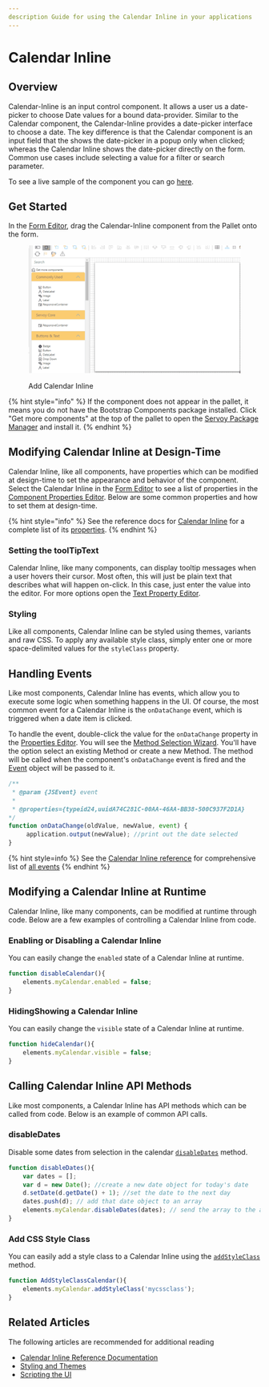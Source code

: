 ```yaml
---
description Guide for using the Calendar Inline in your applications
---
```


# Calendar Inline

## Overview

Calendar-Inline is an input control component. It allows a user us a date-picker to choose Date values for a bound data-provider.
Similar to the Calendar component, the Calendar-Inline provides a date-picker interface to choose a date. The key difference is that the Calendar component is an input field that the shows the date-picker in a popup only when clicked; whereas the Calendar Inline shows the date-picker directly on the form.
Common use cases include selecting a value for a filter or search parameter.


To see a live sample of the component you can go [here](https://samples-dev.samples.servoy-cloud.eu/solution/components?a=calendarinline).

## Get Started

In the [Form Editor](../../../../../reference/readme\_servoycore/page-3/object-editors/form-editor.md), drag the Calendar-Inline component from the Pallet onto the form.

<figure><img src="images/calendar_inline_create.gif" alt=""><figcaption><p>Add Calendar Inline</p></figcaption></figure>

{% hint style="info" %}
If the component does not appear in the pallet, it means you do not have the Bootstrap Components package installed. Click "Get more components" at the top of the pallet to open the [Servoy Package Manager](../../../../../reference/readme\_servoycore/page-3/package-manager.md) and install it.
{% endhint %}

## Modifying Calendar Inline at Design-Time

Calendar Inline, like all components, have properties which can be modified at design-time to set the appearance and behavior of the component. Select the Calendar Inline in the [Form Editor](../../../../../reference/readme\_servoycore/page-3/object-editors/form-editor.md) to see a list of properties in the [Component Properties Editor](../../../../../reference/readme\_servoycore/page-3/object-editors/component-properties-editor.md). Below are some common properties and how to set them at design-time.

{% hint style="info" %}
See the reference docs for [Calendar Inline](../../../../../reference/readme\_servoyextensions/ui-components/input-controls/inline-calendar.md) for a complete list of its [properties](../../../../../reference/readme\_servoyextensions/ui-components/input-controls/inline-calendar.md#properties-summary).
{% endhint %}

### Setting the toolTipText

Calendar Inline, like many components, can display tooltip messages when a user hovers their cursor. Most often, this will just be plain text that describes what will happen on-click. In this case, just enter the value into the editor. For more options open the [Text Property Editor](../../../../../reference/readme\_servoycore/page-3/object-editors/text-property-editor.md).
		

### Styling

Like all components, Calendar Inline can be styled using themes, variants and raw CSS. To apply any available style class, simply enter one or more space-delimited values for the `styleClass` property.

## Handling Events

Like most components, Calendar Inline has events, which allow you to execute some logic when something happens in the UI. Of course, the most common event for a Calendar Inline is the `onDataChange` event, which is triggered when a date item is clicked.

To handle the event, double-click the value for the `onDataChange` property in the [Properties Editor](../../../../../reference/readme\_servoycore/page-3/object-editors/component-properties-editor.md). You will see the [Method Selection Wizard](../../../../../reference/readme\_servoycore/page-3/object-editors/method-selection-wizard.md). You'll have the option select an existing Method or create a new Method. The method will be called when the component's `onDataChange` event is fired and the [Event](../../../../../reference/readme\_servoycore/dev-api/application/jsevent.md) object will be passed to it.

```javascript
/**
 * @param {JSEvent} event
 *
 * @properties={typeid24,uuidA74C281C-00AA-46AA-BB38-500C937F2D1A}
*/ 
function onDataChange(oldValue, newValue, event) {
	 application.output(newValue); //print out the date selected
}
```

{% hint style=info %}
See the [Calendar Inline reference](../../../../../reference/readme\_servoyextensions/ui-components/input-controls/inline-calendar.md) for comprehensive list of [all events](../../../../../reference/readme\_servoyextensions/ui-components/input-controls/inline-calendar.md#events-summary)
{% endhint %}


## Modifying a Calendar Inline at Runtime

Calendar Inline, like many components, can be modified at runtime through code. Below are a few examples of controlling a Calendar Inline from code.

### Enabling  or Disabling a Calendar Inline

You can easily change the `enabled` state of a Calendar Inline at runtime.

```javascript
function disableCalendar(){
	elements.myCalendar.enabled = false;
}
```

### HidingShowing a Calendar Inline

You can easily change the `visible` state of a Calendar Inline at runtime.

```javascript
function hideCalendar(){
	elements.myCalendar.visible = false;
}
```

## Calling Calendar Inline API Methods

Like most components, a Calendar Inline has API methods which can be called from code. Below is an example of common API calls.

### disableDates

Disable some dates from selection in the calendar [`disableDates`](../../../../../reference/readme\_servoyextensions/ui-components/input-controls/inline-calendar.md#disabledates) method.

```javascript
function disableDates(){
	var dates = [];
	var d = new Date(); //create a new date object for today's date
	d.setDate(d.getDate() + 1); //set the date to the next day
	dates.push(d); // add that date object to an array
	elements.myCalendar.disableDates(dates); // send the array to the api which will then disable the day after today.
}
```

### Add CSS Style Class 

You can easily add a style class to a Calendar Inline using the [`addStyleClass`](../../../../../reference/readme\_servoyextensions/ui-components/input-controls/inline-calendar.md#addstyleclass) method.

```javascript
function AddStyleClassCalendar(){
	elements.myCalendar.addStyleClass('mycssclass');
}
```

## Related Articles

The following articles are recommended for additional reading

* [Calendar Inline Reference Documentation](../../../../../reference/readme\_servoyextensions/ui-components/input-controls/inline-calendar.md)
* [Styling and Themes](../../styling-and-themes/)
* [Scripting the UI](../../../programming-guide/scripting-the-ui/)